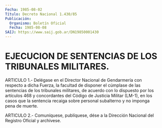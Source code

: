 ```yaml
---
Fecha: 1985-08-02
Título: Decreto Nacional 1.430/85
Publicación:
  Organismo: Boletín Oficial
  Fecha: 1985-08-08
SAIJ: https://www.saij.gob.ar/DN19850001430
---
```

# EJECUCION DE SENTENCIAS DE LOS TRIBUNALES MILITARES.

<a id="1"></a>
ARTICULO  1.-  Delégase  en el Director Nacional de Gendarmería con respecto a dicha Fuerza, la  facultad  de  disponer  el cúmplase de las  sentencias  de  los  tribunales militares, de acuerdo  con  lo dispuesto  por los artículos  468  y  concordantes  del  Código  de Justicia Militar  (LM-1),  en  los  casos  que la sentencia recaiga sobre personal subalterno y no imponga pena de muerte.

<a id="2"></a>
ARTICULO  2.- Comuníquese, publíquese, dése a la Dirección Nacional del Registro Oficial y archívese.